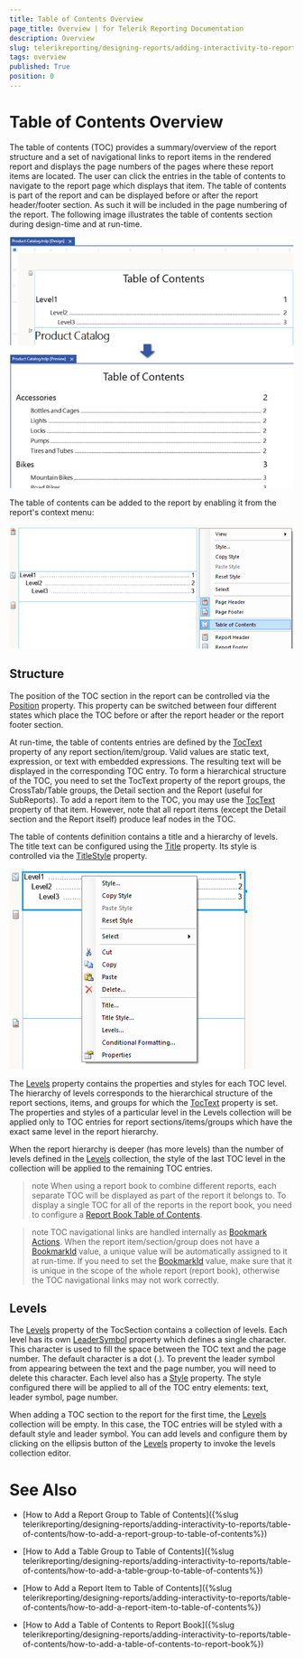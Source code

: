 ```yaml
---
title: Table of Contents Overview
page_title: Overview | for Telerik Reporting Documentation
description: Overview
slug: telerikreporting/designing-reports/adding-interactivity-to-reports/table-of-contents/overview
tags: overview
published: True
position: 0
---
```


# Table of Contents Overview

The table of contents (TOC) provides a summary/overview of the report structure and a set of navigational links to report items in the rendered report and displays the page numbers of the pages where these report items are located. The user can click the entries in the table of contents to navigate to the report page which displays that item. The table of contents is part of the report and can be displayed before or after the report header/footer section. As such it will be included in the page numbering of the report. The following image illustrates the table of contents section during design-time and at run-time.         

  ![toc 01](images/toc01.png)

The table of contents can be added to the report by enabling it from the report's context menu:         

  ![toc Report Context Menu](images/tocReportContextMenu.png)

## Structure

The position of the TOC section in the report can be controlled via the  [Position](/reporting/api/Telerik.Reporting.TocSection#Telerik_Reporting_TocSection_Position)  property. This property can be switched between four different states which place the TOC before or after the report header or the report footer section.         

At run-time, the table of contents entries are defined by the  [TocText](/reporting/api/Telerik.Reporting.ReportItemBase#Telerik_Reporting_ReportItemBase_TocText) property of any report section/item/group. Valid values are static text, expression, or text with embedded expressions. The resulting text will be displayed in the corresponding TOC entry. To form a hierarchical structure of the TOC, you need to set the TocText property of the report groups, the CrossTab/Table groups, the Detail section and the Report (useful for SubReports). To add a report item to the TOC, you may use the  [TocText](/reporting/api/Telerik.Reporting.ReportItemBase#Telerik_Reporting_ReportItemBase_TocText)  property of that item. However, note that all report items (except the Detail section and the Report itself) produce leaf nodes in the TOC.         

The table of contents definition contains a title and a hierarchy of levels. The title text can be configured using the [Title](/reporting/api/Telerik.Reporting.TocSection#Telerik_Reporting_TocSection_Title) property. Its style is controlled via the  [TitleStyle](/reporting/api/Telerik.Reporting.TocSection#Telerik_Reporting_TocSection_TitleStyle)  property.           

  ![toc Context Menu](images/tocContextMenu.png)

The  [Levels](/reporting/api/Telerik.Reporting.TocSection#Telerik_Reporting_TocSection_Levels)  property contains the properties and styles for each TOC level. The hierarchy of levels corresponds to the hierarchical structure of the report sections, items, and groups for which the  [TocText](/reporting/api/Telerik.Reporting.ReportItemBase#Telerik_Reporting_ReportItemBase_TocText)  property is set. The properties and styles of a particular level in the Levels collection will be applied only to TOC entries for report sections/items/groups which have the exact same level in the report hierarchy.         

When the report hierarchy is deeper (has more levels) than the number of levels defined in the [Levels](/reporting/api/Telerik.Reporting.TocSection#Telerik_Reporting_TocSection_Levels) collection, the style of the last TOC level in the collection will be applied to the remaining TOC entries.         

>note When using a report book to combine different reports, each separate TOC will be displayed as part of the report it belongs to. To display a single TOC for all of the reports in the report book, you need to configure a [Report Book Table of Contents](../../report-book/report-book-table-of-contents).           


>note TOC navigational links are handled internally as [Bookmark Actions](../actions/bookmark-action). When the report item/section/group does not have a  [BookmarkId](/reporting/api/Telerik.Reporting.ReportItemBase#Telerik_Reporting_ReportItemBase_BookmarkId) value, a unique value will be automatically assigned to it at run-time. If you need to set the  [BookmarkId](/reporting/api/Telerik.Reporting.ReportItemBase#Telerik_Reporting_ReportItemBase_BookmarkId) value, make sure that it is unique in the scope of the whole report (report book), otherwise the TOC navigational links may not work correctly.          

## Levels

The  [Levels](/reporting/api/Telerik.Reporting.TocSection#Telerik_Reporting_TocSection_Levels)  property of the TocSection contains a collection of levels. Each level has its own  [LeaderSymbol](/reporting/api/Telerik.Reporting.TocLevel#Telerik_Reporting_TocLevel_LeaderSymbol) property which defines a single character. This character is used to fill the space between the TOC text and the page number. The default character is a dot (.). To prevent the leader symbol from appearing between the text and the page number, you will need to delete this character. Each level also has a  [Style](/reporting/api/Telerik.Reporting.Drawing#Telerik_Reporting_Drawing_Style)  property. The style configured there will be applied to all of the TOC entry elements: text, leader symbol, page number.         

When adding a TOC section to the report for the first time, the  [Levels](/reporting/api/Telerik.Reporting.TocSection#Telerik_Reporting_TocSection_Levels) collection will be empty. In this case, the TOC entries will be styled with a default style and leader symbol. You can add levels and configure them by clicking on the ellipsis button of the [Levels](/reporting/api/Telerik.Reporting.TocSection#Telerik_Reporting_TocSection_Levels)  property to invoke the levels collection editor.         

# See Also

 * [How to Add a Report Group to Table of Contents]({%slug telerikreporting/designing-reports/adding-interactivity-to-reports/table-of-contents/how-to-add-a-report-group-to-table-of-contents%})

 * [How to Add a Table Group to Table of Contents]({%slug telerikreporting/designing-reports/adding-interactivity-to-reports/table-of-contents/how-to-add-a-table-group-to-table-of-contents%})

 * [How to Add a Report Item to Table of Contents]({%slug telerikreporting/designing-reports/adding-interactivity-to-reports/table-of-contents/how-to-add-a-report-item-to-table-of-contents%})

 * [How to Add a Table of Contents to Report Book]({%slug telerikreporting/designing-reports/adding-interactivity-to-reports/table-of-contents/how-to-add-a-table-of-contents-to-report-book%})
